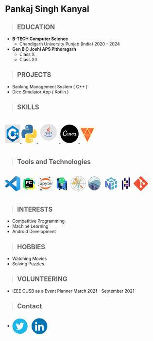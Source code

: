 Pankaj Singh Kanyal
===================

>## EDUCATION

- **B-TECH Computer Science**
	- Chandigarh University Punjab (India) 2020 - 2024
- **Gen B C Joshi APS Pithoragarh**
	- Class X  
	- Class XII

>  
>## PROJECTS
-	Banking Management System ( C++ )
-   Dice Simulator App ( Kotlin )

>## SKILLS
<br>
<a href="https://en.wikipedia.org/wiki/C%2B%2B" ><img src="https://raw.githubusercontent.com/pankajsingh016/pankajsingh016.github.io/main/images/C%2B%2Bimage.jpg" height="60" width="50"/>
</a>
<a href="https://en.wikipedia.org/wiki/Python_(programming_language)" ><img src="https://raw.githubusercontent.com/pankajsingh016/pankajsingh016.github.io/main/images/pythonimage.png" height="60" width="50"/>
</a>
<a href="https://en.wikipedia.org/wiki/Java_(programming_language)" ><img src="https://raw.githubusercontent.com/pankajsingh016/pankajsingh016.github.io/main/images/javaimage.png" height="70" width="70"/>
</a>
<a href="https://www.canva.com/q/pro/?utm_source=google_sem&utm_medium=cpc&utm_campaign=in_en_all_pro_rev_conversion_branded-tier1_em&utm_term=REV_IN_EN_CanvaPro_Branded_Tier1_Canva_EM&utm_content=1712_control&gclid=Cj0KCQiA8ICOBhDmARIsAEGI6o1ZIg2LxqxX1_Q0nzfjidSUQ9exxKvoRN6iXkEUaXlJFApDbo8PwOAaArJgEALw_wcB&gclsrc=aw.ds" ><img src="https://raw.githubusercontent.com/pankajsingh016/pankajsingh016.github.io/main/images/canvaimage.png" height="60" width="60"/>
</a>
<a href="https://fxhome.com/product/hitfilm-express/features"><img src="https://raw.githubusercontent.com/pankajsingh016/pankajsingh016.github.io/main/images/hitfilm.png" height="50" width="50"></a>
<br>
<br>

>## Tools and Technologies
<br>
<a href="https://code.visualstudio.com/" target="_blank"><img align="center" src="https://raw.githubusercontent.com/pankajsingh016/pankajsingh016.github.io/main/images/vscodeimage.png" height="50" width="50" /></a>
<a href="https://www.jetbrains.com/pycharm/" target="_blank"><img align="center" src="https://raw.githubusercontent.com/pankajsingh016/pankajsingh016.github.io/main/images/pycharmimage.png" height="50" width="50" /></a>
<a href="https://jupyter.org/" target="_blank"><img align="center" src="https://raw.githubusercontent.com/pankajsingh016/pankajsingh016.github.io/main/images/jupyterimage.png" height="50" width="50" /></a>
<a href="https://developer.android.com/studio" target="_blank"><img align="center" src="https://raw.githubusercontent.com/pankajsingh016/pankajsingh016.github.io/main/images/androidstudio.png" height="50" width="50" /></a>
<a href="https://matplotlib.org/" target="_blank"><img align="center" src="https://raw.githubusercontent.com/pankajsingh016/pankajsingh016.github.io/main/images/matplotlib.png" height="50" width="50" /></a>
<a href="https://seaborn.pydata.org/" target="_blank"><img align="center" src="https://raw.githubusercontent.com/pankajsingh016/pankajsingh016.github.io/main/images/seaborn.png" height="50" width="50" /></a>
<a href="https://numpy.org/" target="_blank"><img align="center" src="https://raw.githubusercontent.com/pankajsingh016/pankajsingh016.github.io/main/images/numpy.png" height="50" width="50" /></a>
<a href="https://pandas.pydata.org/" target="_blank"><img align="center" src="https://raw.githubusercontent.com/pankajsingh016/pankajsingh016.github.io/main/images/pandas.png" height="50" width="40" /></a>
<a href="https://git-scm.com/" target="_blank"><img align="center" src="https://raw.githubusercontent.com/pankajsingh016/pankajsingh016.github.io/main/images/giticon.png" height="50" width="50" /></a>
<br>
<br>

>## INTERESTS
- Competitive Programming
- Machine Learning
- Android Development 

>## HOBBIES
- Watching Movies
- Solving Puzzles

>## VOLUNTEERING

- IEEE CUSB as a Event Planner March 2021 - September 2021

>## Contact
-  <a href="https://twitter.com/Pankajsingh_016" target="_blank"><img align="center" src="https://raw.githubusercontent.com/pankajsingh016/pankajsingh016.github.io/main/images/twitter.png" height="50" width="50" /></a>
<a href="https://www.linkedin.com/in/pankaj-kanyal-2060291b2/" target="_blank"><img align="center" src="https://raw.githubusercontent.com/pankajsingh016/pankajsingh016.github.io/main/images/linkdin.gif" height="70" width="70" /></a><br>
